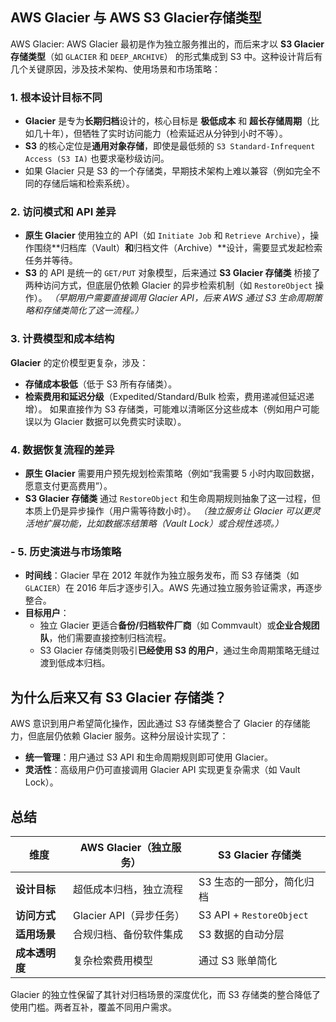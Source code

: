 ## AWS Glacier 与 AWS S3 Glacier存储类型

AWS Glacier: AWS Glacier 最初是作为独立服务推出的，而后来才以 **S3 Glacier 存储类型**（如 `GLACIER` 和 `DEEP_ARCHIVE`）
的形式集成到 S3 中。这种设计背后有几个关键原因，涉及技术架构、使用场景和市场策略：

### 1. **根本设计目标不同**
- **Glacier** 是专为**长期归档**设计的，核心目标是 **极低成本** 和 **超长存储周期**（比如几十年），但牺牲了实时访问能力（检索延迟从分钟到小时不等）。
- **S3** 的核心定位是**通用对象存储**，即使是最低频的 `S3 Standard-Infrequent Access (S3 IA)` 也要求毫秒级访问。
- 如果 Glacier 只是 S3 的一个存储类，早期技术架构上难以兼容（例如完全不同的存储后端和检索系统）。

### 2. **访问模式和 API 差异**
- **原生 Glacier** 使用独立的 API（如 `Initiate Job` 和 `Retrieve Archive`），操作围绕**归档库（Vault）**和**归档文件（Archive）**设计，需要显式发起检索任务并等待。
- **S3** 的 API 是统一的 `GET/PUT` 对象模型，后来通过 **S3 Glacier 存储类** 桥接了两种访问方式，但底层仍依赖 Glacier 的异步检索机制（如 `RestoreObject` 操作）。
*（早期用户需要直接调用 Glacier API，后来 AWS 通过 S3 生命周期策略和存储类简化了这一流程。）*

### 3. **计费模型和成本结构**
**Glacier** 的定价模型更复杂，涉及：
- **存储成本极低**（低于 S3 所有存储类）。
- **检索费用和延迟分级**（Expedited/Standard/Bulk 检索，费用递减但延迟递增）。
如果直接作为 S3 存储类，可能难以清晰区分这些成本（例如用户可能误以为 Glacier 数据可以免费实时读取）。

### 4. **数据恢复流程的差异**
- **原生 Glacier** 需要用户预先规划检索策略（例如“我需要 5 小时内取回数据，愿意支付更高费用”）。
- **S3 Glacier 存储类** 通过 `RestoreObject` 和生命周期规则抽象了这一过程，但本质上仍是异步操作（用户需等待数小时）。
  *（独立服务让 Glacier 可以更灵活地扩展功能，比如数据冻结策略（Vault Lock）或合规性选项。）*

### - 5. **历史演进与市场策略**
- **时间线**：Glacier 早在 2012 年就作为独立服务发布，而 S3 存储类（如 `GLACIER`）在 2016 年后才逐步引入。AWS 先通过独立服务验证需求，再逐步整合。
- **目标用户**：
  - 独立 Glacier 更适合**备份/归档软件厂商**（如 Commvault）或**企业合规团队**，他们需要直接控制归档流程。
  - S3 Glacier 存储类则吸引**已经使用 S3 的用户**，通过生命周期策略无缝过渡到低成本归档。

## 为什么后来又有 S3 Glacier 存储类？
AWS 意识到用户希望简化操作，因此通过 S3 存储类整合了 Glacier 的存储能力，但底层仍依赖 Glacier 服务。这种分层设计实现了：
- **统一管理**：用户通过 S3 API 和生命周期规则即可使用 Glacier。
- **灵活性**：高级用户仍可直接调用 Glacier API 实现更复杂需求（如 Vault Lock）。

## 总结
| **维度** | **AWS Glacier（独立服务）** | **S3 Glacier 存储类** |
|---|---|---|
| **设计目标** | 超低成本归档，独立流程 | S3 生态的一部分，简化归档 |
| **访问方式** | Glacier API（异步任务） | S3 API + `RestoreObject` |
| **适用场景** | 合规归档、备份软件集成 | S3 数据的自动分层 |
| **成本透明度** | 复杂检索费用模型 | 通过 S3 账单简化 |

Glacier 的独立性保留了其针对归档场景的深度优化，而 S3 存储类的整合降低了使用门槛。两者互补，覆盖不同用户需求。